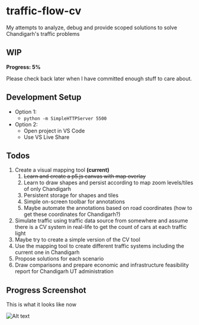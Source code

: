 # traffic-flow-cv
My attempts to analyze, debug and provide scoped solutions to solve Chandigarh's traffic problems

## WIP
**Progress: 5%**

Please check back later when I have committed enough stuff to care about.

## Development Setup
- Option 1:
  - `python -m SimpleHTTPServer 5500`
- Option 2:
  - Open project in VS Code
  - Use VS Live Share

## Todos
1. Create a visual mapping tool **(current)**
   1. ~~Learn and create a p5.js canvas with map overlay~~
   2. Learn to draw shapes and persist according to map zoom levels/tiles of only Chandigarh
   3. Persistent storage for shapes and tiles
   4. Simple on-screen toolbar for annotations
   5. Maybe automate the annotations based on road coordinates (how to get these coordinates for Chandigarh?)
2. Simulate traffic using traffic data source from somewhere and assume there is a CV system in real-life to get the count of cars at each traffic light
3. Maybe try to create a simple version of the CV tool
4. Use the mapping tool to create different traffic systems including the current one in Chandigarh
5. Propose solutions for each scenario
6. Draw comparisons and prepare economic and infrastructure feasibility report for Chandigarh UT administration

## Progress Screenshot

This is what it looks like now

![Alt text](/assets/images/1.png?raw=true "Progress Screenshot")
